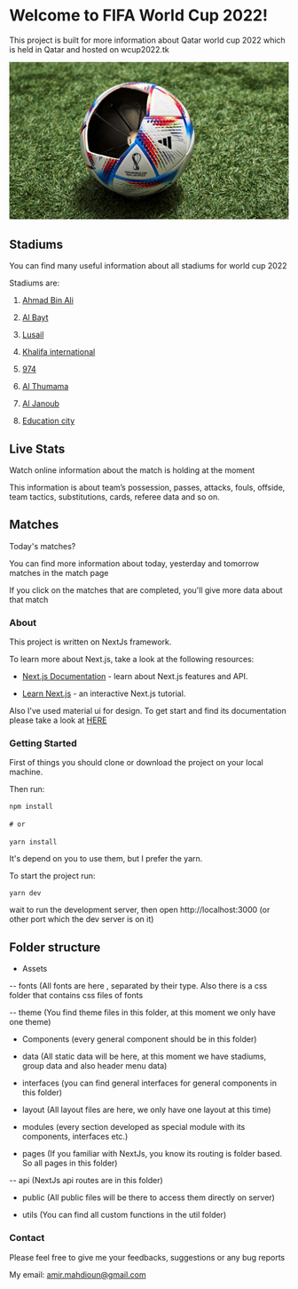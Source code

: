 # Welcome to FIFA World Cup 2022!


This project is built for more information about Qatar world cup 2022 which is held in Qatar and hosted on wcup2022.tk

![Qatar world cup 2022](./public/assets/images/worldcupball.jpg)

## Stadiums

You can find many useful information about all stadiums for world cup 2022

Stadiums are:

1. [Ahmad Bin Ali](https://wcup2022.tk/stadiums/4)

2. [Al Bayt](https://wcup2022.tk/stadiums/1)

3. [Lusail](https://wcup2022.tk/stadiums/5)

4. [Khalifa international](https://wcup2022.tk/stadiums/3)

5. [974](https://wcup2022.tk/stadiums/6)

6. [Al Thumama](https://wcup2022.tk/stadiums/2)

7. [Al Janoub](https://wcup2022.tk/stadiums/8)

8. [Education city](https://wcup2022.tk/stadiums/7)

## Live Stats

Watch online information about the match is holding at the moment

This information is about team’s possession, passes, attacks, fouls, offside, team tactics, substitutions, cards, referee data and so on.

## Matches

Today's matches?

You can find more information about today, yesterday and tomorrow matches in the match page

If you click on the matches that are completed, you'll give more data about that match

### About

This project is written on NextJs framework.

To learn more about Next.js, take a look at the following resources:

-  [Next.js Documentation](https://nextjs.org/docs)  - learn about Next.js features and API.

-  [Learn Next.js](https://nextjs.org/learn)  - an interactive Next.js tutorial.

Also I've used material ui for design. To get start and find its documentation please take a look at [HERE](https://mui.com/material-ui/getting-started/overview/)

### Getting Started

First of things you should clone or download the project on your local machine.

Then run:
````
npm install

# or

yarn install 
````

It's depend on you to use them, but I prefer the yarn.

To start the project run:

````
yarn dev
````
wait to run the development server, then open http://localhost:3000 (or other port which the dev server is on it)

## Folder structure

- Assets

-- fonts (All fonts are here , separated by their type. Also there is a css folder that contains css files of fonts

-- theme (You find theme files in this folder, at this moment we only have one theme)

- Components (every general component should be in this folder)

- data (All static data will be here, at this moment we have stadiums, group data and also header menu data)

- interfaces (you can find general interfaces for general components in this folder)

- layout (All layout files are here, we only have one layout at this time)

- modules (every section developed as special module with its components, interfaces etc.)

- pages (If you familiar with NextJs, you know its routing is folder based. So all pages in this folder)

-- api (NextJs api routes are in this folder)

- public (All public files will be there to access them directly on server)

- utils (You can find all custom functions in the util folder)

### Contact

Please feel free to give me your feedbacks, suggestions or any bug reports

My email: amir.mahdioun@gmail.com
